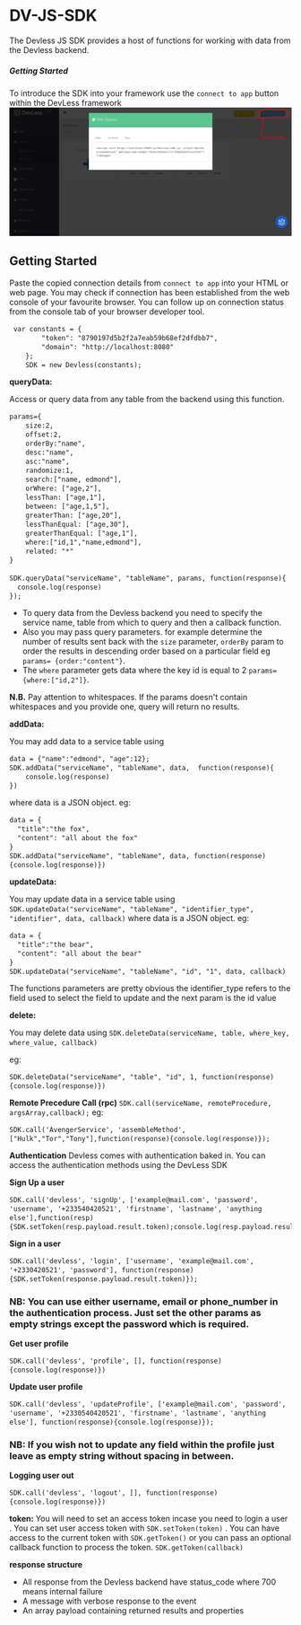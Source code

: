 # DV-JS-SDK
The Devless JS SDK provides a host of functions for working with data from the Devless backend.

##### Getting Started
To introduce the SDK into your framework use the ```connect to app``` button within the DevLess framework 
![connect to app](https://github.com/EDDYMENS/service-images/blob/master/connect-to-app.png)


## Getting Started 
Paste the copied connection details from ```connect to app``` into your HTML or web page. You may check if connection has been established from the web console of your favourite browser.
You can follow up on connection status from the console tab of your browser developer tool.
```
 var constants = {
        "token": "8790197d5b2f2a7eab59b68ef2dfdbb7",
        "domain": "http://localhost:8080"
    };
    SDK = new Devless(constants);
```

**queryData:**

Access or query data from any table from the backend using this function.

```
params={
    size:2,
    offset:2,
    orderBy:"name",
    desc:"name",
    asc:"name",
    randomize:1,
    search:["name, edmond"],
    orWhere: ["age,2"],
    lessThan: ["age,1"],
    between: ["age,1,5"],
    greaterThan: ["age,20"],
    lessThanEqual: ["age,30"],
    greaterThanEqual: ["age,1"],
    where:["id,1","name,edmond"],
    related: "*"
}

SDK.queryData("serviceName", "tableName", params, function(response){
  console.log(response)
});
```

* To query data from the Devless backend you need  to specify the service name, table from which to query  and then a callback function.
* Also you may pass query parameters. for example determine the number of results sent back with the ``size`` parameter,
``orderBy`` param to order the results in descending order based  on a particular field eg ``params= {order:"content"}``.
* The ``where`` parameter gets data where the key id is equal to 2 ``params= {where:["id,2"]}``.

**N.B.** Pay attention to whitespaces. If the params doesn't contain whitespaces and you provide one, query will return no results.

**addData:**

You may add data to a service table using 
```
data = {"name":"edmond", "age":12};
SDK.addData("serviceName", "tableName", data,  function(response){
    console.log(response)
})
 ```
where data is a JSON object.
eg:

```
data = {
  "title":"the fox",
  "content": "all about the fox"
}
SDK.addData("serviceName", "tableName", data, function(response){console.log(response)})
```
**updateData:**

You may update data in a service table using ``SDK.updateData("serviceName", "tableName", "identifier_type", "identifier", data, callback)``
where data is a JSON object.
eg:

```
data = {
  "title":"the bear",
  "content": "all about the bear"
}
SDK.updateData("serviceName", "tableName", "id", "1", data, callback)
```
The functions parameters are pretty obvious the identifier_type refers to the field used to select the field to update and the next param is the id value 

**delete:**

You may delete data  using ``SDK.deleteData(serviceName, table, where_key, where_value, callback)``

eg:

```
SDK.deleteData("serviceName", "table", "id", 1, function(response){console.log(response)})
```
**Remote Precedure Call (rpc)**
``
SDK.call(serviceName, remoteProcedure, argsArray,callback);
``
eg:
```
SDK.call('AvengerService', 'assembleMethod', ["Hulk","Tor","Tony"],function(response){console.log(response)});
```

**Authentication**
Devless comes with authentication baked in.
You can access the authentication methods using the DevLess SDK

**Sign Up a user**
```
SDK.call('devless', 'signUp', ['example@mail.com', 'password', 'username', '+233540420521', 'firstname', 'lastname', 'anything else'],function(resp){SDK.setToken(resp.payload.result.token);console.log(resp.payload.result)});
```
**Sign in a user**
```
SDK.call('devless', 'login', ['username', 'example@mail.com', '+2330420521', 'password'], function(response){SDK.setToken(response.payload.result.token)});

```
### NB: You can use either username, email or phone_number in the authentication process. Just set the other params as empty strings except the password which is required.

**Get user profile**

```
SDK.call('devless', 'profile', [], function(response){console.log(response)})

```

**Update user profile**
```
SDK.call('devless', 'updateProfile', ['example@mail.com', 'password', 'username', '+2330540420521', 'firstname', 'lastname', 'anything else'], function(response){console.log(response)});

```
### NB: If you wish not to update any field within the profile just leave as empty string without spacing in between. 

**Logging user out**
```
SDK.call('devless', 'logout', [], function(response){console.log(response)})

```

**token:**
You will need to set an access token incase you need to login a user .
You can set user access token with ``SDK.setToken(token)`` .
You can have access to the current token with ``SDK.getToken()`` or you can pass an optional callback function to process the token.
``SDK.getToken(callback)``



**response structure**
* All response from the Devless backend have status_code where 700 means internal failure
* A message with verbose response to the event 
* An array payload containing returned results and properties 





